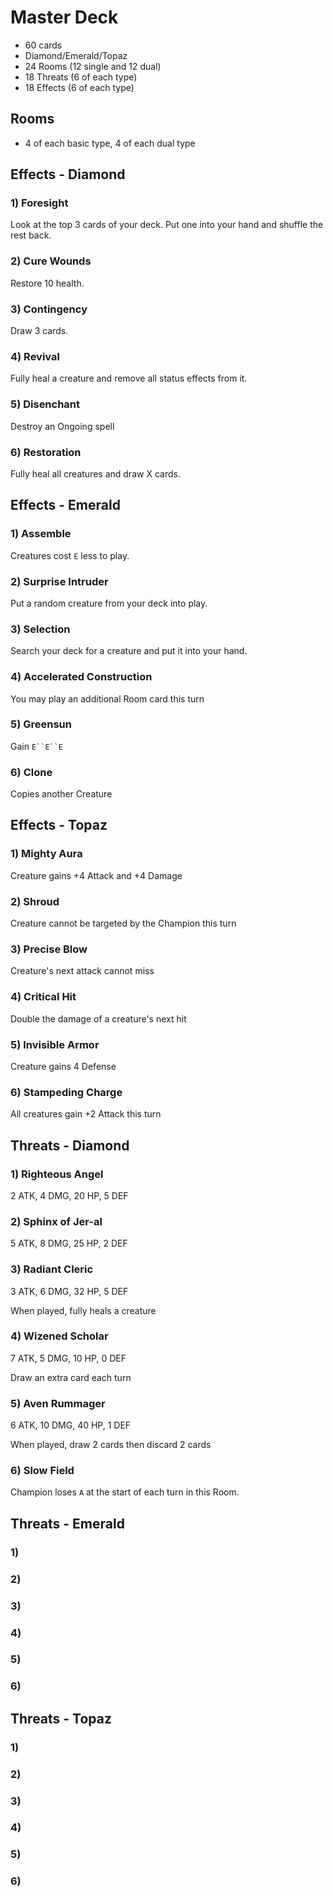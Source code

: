 # Master Deck
* 60 cards
* Diamond/Emerald/Topaz
* 24 Rooms (12 single and 12 dual)
* 18 Threats (6 of each type)
* 18 Effects (6 of each type)

## Rooms
* 4 of each basic type, 4 of each dual type

## Effects - Diamond

### 1) Foresight
Look at the top 3 cards of your deck. Put one into your hand and shuffle the rest back.

### 2) Cure Wounds
Restore 10 health.

### 3) Contingency
Draw 3 cards.

### 4) Revival
Fully heal a creature and remove all status effects from it.

### 5) Disenchant
Destroy an Ongoing spell

### 6) Restoration
Fully heal all creatures and draw X cards.

## Effects - Emerald

### 1) Assemble
Creatures cost `E` less to play.

### 2) Surprise Intruder
Put a random creature from your deck into play.

### 3) Selection
Search your deck for a creature and put it into your hand.

### 4) Accelerated Construction
You may play an additional Room card this turn

### 5) Greensun
Gain `E``E``E`

### 6) Clone
Copies another Creature

## Effects - Topaz

### 1) Mighty Aura
Creature gains +4 Attack and +4 Damage

### 2) Shroud
Creature cannot be targeted by the Champion this turn

### 3) Precise Blow
Creature's next attack cannot miss

### 4) Critical Hit
Double the damage of a creature's next hit

### 5) Invisible Armor
Creature gains 4 Defense

### 6) Stampeding Charge
All creatures gain +2 Attack this turn

## Threats - Diamond

### 1) Righteous Angel
2 ATK, 4 DMG, 20 HP, 5 DEF

### 2) Sphinx of Jer-al
5 ATK, 8 DMG, 25 HP, 2 DEF

### 3) Radiant Cleric
3 ATK, 6 DMG, 32 HP, 5 DEF

When played, fully heals a creature

### 4) Wizened Scholar
7 ATK, 5 DMG, 10 HP, 0 DEF

Draw an extra card each turn

### 5) Aven Rummager
6 ATK, 10 DMG, 40 HP, 1 DEF

When played, draw 2 cards then discard 2 cards

### 6) Slow Field

Champion loses `A` at the start of each turn in this Room.

## Threats - Emerald

### 1)

### 2)

### 3)

### 4)

### 5)

### 6)

## Threats - Topaz

### 1)

### 2)

### 3)

### 4)

### 5)

### 6)

